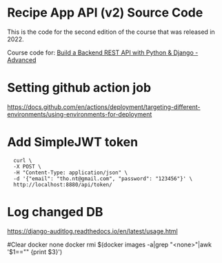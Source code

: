 # Recipe App API (v2) Source Code

This is the code for the second edition of the course that was released in 2022.

Course code for: [Build a Backend REST API with Python &amp; Django - Advanced](https://londonapp.dev/c2)


# Setting github action job
https://docs.github.com/en/actions/deployment/targeting-different-environments/using-environments-for-deployment


# Add SimpleJWT token
```
  curl \
  -X POST \
  -H "Content-Type: application/json" \
  -d '{"email": "tho.nt@gmail.com", "password": "123456"}' \
  http://localhost:8880/api/token/
```


# Log changed DB
https://django-auditlog.readthedocs.io/en/latest/usage.html


#Clear docker none
docker rmi $(docker images -a|grep "<none>"|awk '$1=="<none>" {print $3}')

